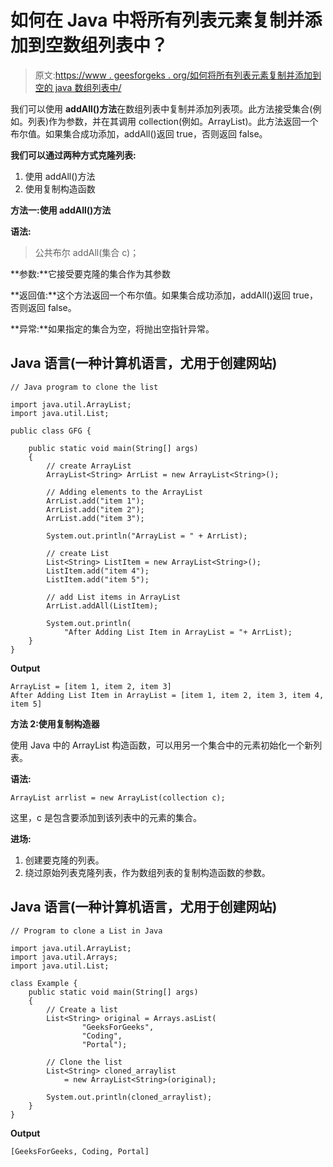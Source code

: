 # 如何在 Java 中将所有列表元素复制并添加到空数组列表中？

> 原文:[https://www . geesforgeks . org/如何将所有列表元素复制并添加到空的 java 数组列表中/](https://www.geeksforgeeks.org/how-to-copy-and-add-all-list-elements-to-an-empty-arraylist-in-java/)

我们可以使用 **addAll()方法**在数组列表中复制并添加列表项。此方法接受集合(例如。列表)作为参数，并在其调用 collection(例如。ArrayList)。此方法返回一个布尔值。如果集合成功添加，addAll()返回 true，否则返回 false。

**我们可以通过两种方式克隆列表:**

1.  使用 addAll()方法
2.  使用复制构造函数

**方法一:使用 addAll()方法**

**语法:**

> 公共布尔 addAll(集合 c)；

**参数:**它接受要克隆的集合作为其参数

**返回值:**这个方法返回一个布尔值。如果集合成功添加，addAll()返回 true，否则返回 false。

**异常:**如果指定的集合为空，将抛出空指针异常。

## Java 语言(一种计算机语言，尤用于创建网站)

```
// Java program to clone the list

import java.util.ArrayList;
import java.util.List;

public class GFG {

    public static void main(String[] args)
    {
        // create ArrayList
        ArrayList<String> ArrList = new ArrayList<String>();

        // Adding elements to the ArrayList
        ArrList.add("item 1");
        ArrList.add("item 2");
        ArrList.add("item 3");

        System.out.println("ArrayList = " + ArrList);

        // create List
        List<String> ListItem = new ArrayList<String>();
        ListItem.add("item 4");
        ListItem.add("item 5");

        // add List items in ArrayList
        ArrList.addAll(ListItem);

        System.out.println(
            "After Adding List Item in ArrayList = "+ ArrList);
    }
}
```

**Output**

```
ArrayList = [item 1, item 2, item 3]
After Adding List Item in ArrayList = [item 1, item 2, item 3, item 4, item 5]
```

**方法 2:使用复制构造器**

使用 Java 中的 ArrayList 构造函数，可以用另一个集合中的元素初始化一个新列表。

**语法:**

```
ArrayList arrlist = new ArrayList(collection c);

```

这里，c 是包含要添加到该列表中的元素的集合。

**进场:**

1.  创建要克隆的列表。
2.  绕过原始列表克隆列表，作为数组列表的复制构造函数的参数。

## Java 语言(一种计算机语言，尤用于创建网站)

```
// Program to clone a List in Java 

import java.util.ArrayList; 
import java.util.Arrays; 
import java.util.List; 

class Example { 
    public static void main(String[] args) 
    { 
        // Create a list 
        List<String> original = Arrays.asList( 
                "GeeksForGeeks", 
                "Coding", 
                "Portal"); 

        // Clone the list 
        List<String> cloned_arraylist 
            = new ArrayList<String>(original); 

        System.out.println(cloned_arraylist); 
    } 
}
```

**Output**

```
[GeeksForGeeks, Coding, Portal]
```
